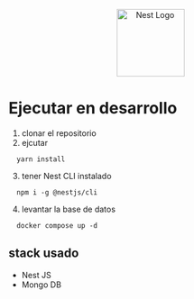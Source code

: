 <p align="center">
  <a href="http://nestjs.com/" target="blank"><img src="https://nestjs.com/img/logo-small.svg" width="120" alt="Nest Logo" /></a>
</p>

[circleci-image]: https://img.shields.io/circleci/build/github/nestjs/nest/master?token=abc123def456
[circleci-url]: https://circleci.com/gh/nestjs/nest

# Ejecutar en desarrollo

1. clonar el repositorio
2. ejcutar
```
  yarn install
```

3. tener Nest CLI instalado
```
  npm i -g @nestjs/cli
```

4. levantar la base de datos
```
  docker compose up -d
```

## stack usado

* Nest JS
* Mongo DB

